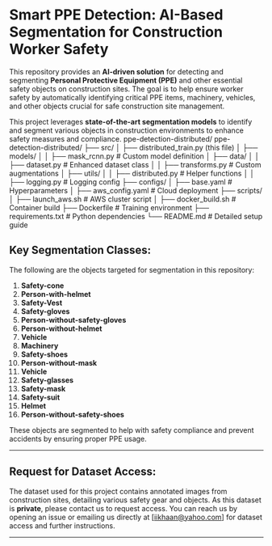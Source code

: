 # Smart PPE Detection: AI-Based Segmentation for Construction Worker Safety

This repository provides an **AI-driven solution** for detecting and segmenting **Personal Protective Equipment (PPE)** and other essential safety objects on construction sites. The goal is to help ensure worker safety by automatically identifying critical PPE items, machinery, vehicles, and other objects crucial for safe construction site management.

This project leverages **state-of-the-art segmentation models** to identify and segment various objects in construction environments to enhance safety measures and compliance.
ppe-detection-distributed/
ppe-detection-distributed/
├── src/
│   ├── distributed_train.py      (this file)
│   ├── models/
│   │   ├── mask_rcnn.py          # Custom model definition
│   ├── data/
│   │   ├── dataset.py            # Enhanced dataset class
│   │   ├── transforms.py         # Custom augmentations
│   ├── utils/
│   │   ├── distributed.py        # Helper functions
│   │   ├── logging.py            # Logging config
├── configs/
│   ├── base.yaml                 # Hyperparameters
│   ├── aws_config.yaml           # Cloud deployment
├── scripts/
│   ├── launch_aws.sh             # AWS cluster script
│   ├── docker_build.sh           # Container build
├── Dockerfile                    # Training environment
├── requirements.txt              # Python dependencies
└── README.md                     # Detailed setup guide
## Key Segmentation Classes:
The following are the objects targeted for segmentation in this repository:

1. **Safety-cone**
2. **Person-with-helmet**
3. **Safety-Vest**
4. **Safety-gloves**
5. **Person-without-safety-gloves**
6. **Person-without-helmet**
7. **Vehicle**
8. **Machinery**
9. **Safety-shoes**
10. **Person-without-mask**
11. **Vehicle**
12. **Safety-glasses**
13. **Safety-mask**
14. **Safety-suit**
15. **Helmet**
16. **Person-without-safety-shoes**

These objects are segmented to help with safety compliance and prevent accidents by ensuring proper PPE usage.

---

## Request for Dataset Access:

The dataset used for this project contains annotated images from construction sites, detailing various safety gear and objects. As this dataset is **private**, please contact us to request access. You can reach us by opening an issue or emailing us directly at [iikhaan@yahoo.com] for dataset access and further instructions.

---
